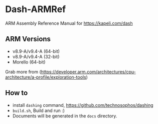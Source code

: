 # Dash-ARMRef
ARM Assembly Reference Manual for https://kapeli.com/dash

ARM Versions
----------
- v8.9-A/v9.4-A (64-bit)
- v8.9-A/v9.4-A (32-bit)
- Morello (64-bit)

Grab more from (https://developer.arm.com/architectures/cpu-architecture/a-profile/exploration-tools)

## How to

- install `dashing` command, https://github.com/technosophos/dashing
- `build.sh`, Build and run :)
- Documents will be generated in the `docs` directory.

